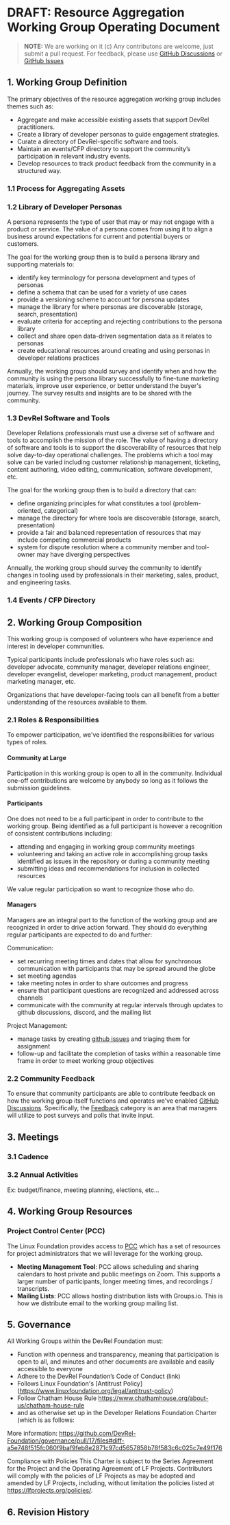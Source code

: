 # DRAFT: Resource Aggregation Working Group Operating Document

> **NOTE:** We are working on it (c)
> Any contributons are welcome, just submit a pull request.
> For feedback, please use [GitHub Discussions](https://github.com/DevRel-Foundation/wg-resource-aggregation/discussions) or [GitHub Issues](https://github.com/DevRel-Foundation/wg-resource-aggregation/issues)

## 1. Working Group Definition

The primary objectives of the resource aggregation working group includes themes such as:
- Aggregate and make accessible existing assets that support DevRel practitioners.
- Create a library of developer personas to guide engagement strategies.
- Curate a directory of DevRel-specific software and tools.
- Maintain an events/CFP directory to support the community’s participation in relevant industry events.
- Develop resources to track product feedback from the community in a structured way.

### 1.1 Process for Aggregating Assets

### 1.2 Library of Developer Personas

A persona represents the type of user that may or may not engage with a product or service. The value of a persona comes from using it to align a business around expectations for current and potential buyers or customers.

The goal for the working group then is to build a persona library and supporting materials to:

- identify key terminology for persona development and types of personas
- define a schema that can be used for a variety of use cases
- provide a versioning scheme to account for persona updates
- manage the library for where personas are discoverable (storage, search, presentation)
- evaluate criteria for accepting and rejecting contributions to the persona library
- collect and share open data-driven segmentation data as it relates to personas
- create educational resources around creating and using personas in developer relations practices

Annually, the working group should survey and identify when and how the community is using the persona library successfully to fine-tune marketing materials, improve user experience, or better understand the buyer's journey. The survey results and insights are to be shared with the community.

### 1.3 DevRel Software and Tools

Developer Relations professionals must use a diverse set of software and tools to accomplish the mission of the role. The value of having a directory of software and tools is to support the discoverability of resources that help solve day-to-day operational challenges. The problems which a tool may solve can be varied including customer relationship management, ticketing, content authoring, video editing, communication, software development, etc. 

The goal for the working group then is to build a directory that can:

- define organizing principles for what constitutes a tool (problem-oriented, categorical)
- manage the directory for where tools are discoverable (storage, search, presentation)
- provide a fair and balanced representation of resources that may include competing commercial products
- system for dispute resolution where a community member and tool-owner may have diverging perspectives

Annually, the working group should survey the community to identify changes in tooling used by professionals in their marketing, sales, product, and engineering tasks.

### 1.4 Events / CFP Directory


## 2. Working Group Composition

This working group is composed of volunteers who have experience and interest in developer communities.

Typical participants include professionals who have roles such as: developer advocate, community manager, developer relations engineer, developer evangelist, developer marketing, product management, product marketing manager, etc. 

Organizations that have developer-facing tools can all benefit from a better understanding of the resources available to them. 

### 2.1 Roles & Responsibilities 

To empower participation, we've identified the responsibilities for various types of roles.

#### Community at Large

Participation in this working group is open to all in the community. Individual one-off contributions are welcome by anybody so long as it follows the submission guidelines.

#### Participants

One does not need to be a full participant in order to contribute to the working group. Being identified as a full participant is however a recognition of consistent contributions including:

- attending and engaging in working group community meetings
- volunteering and taking an active role in accomplishing group tasks identified as issues in the repository or during a community meeting
- submitting ideas and recommendations for inclusion in collected resources

We value regular participation so want to recognize those who do.

#### Managers 

Managers are an integral part to the function of the working group and are recognized in order to drive action forward. They should do everything regular participants are expected to do and further:

Communication:
- set recurring meeting times and dates that allow for synchronous communication with participants that may be spread around the globe
- set meeting agendas
- take meeting notes in order to share outcomes and progress
- ensure that participant questions are recognized and addressed across channels
- communicate with the community at regular intervals through updates to github discussions, discord, and the mailing list

Project Management:
- manage tasks by creating [github issues](https://github.com/DevRel-Foundation/wg-resource-aggregation/issues) and triaging them for assignment
- follow-up and facilitate the completion of tasks within a reasonable time frame in order to meet working group objectives

### 2.2 Community Feedback

To ensure that community participants are able to contribute feedback on how the working group itself functions and operates we've enabled [GitHub Discussions](https://github.com/DevRel-Foundation/wg-resource-aggregation/discussions). Specifically, the [Feedback](https://github.com/DevRel-Foundation/wg-resource-aggregation/discussions/categories/feedback) category is an area that managers will utilize to post surveys and polls that invite input.

## 3. Meetings

### 3.1 Cadence

### 3.2 Annual Activities 

Ex: budget/finance, meeting planning, elections, etc…


## 4. Working Group Resources

### Project Control Center (PCC)

The Linux Foundation provides access to [PCC](https://docs.linuxfoundation.org/lfx/project-control-center) which has a set of resources for project administrators that we will leverage for the working group. 

- **Meeting Management Tool**: PCC allows scheduling and sharing calendars to host private and public meetings on Zoom. This supports a larger number of participants, longer meeting times, and recordings / transcripts.
- **Mailing Lists**: PCC allows hosting distribution lists with Groups.io. This is how we distribute email to the working group mailing list.


## 5. Governance

All Working Groups within the DevRel Foundation must: 

- Function with openness and transparency, meaning that participation is open to all, and minutes and other documents are available and easily accessible to everyone
- Adhere to the DevRel Foundation’s Code of Conduct (link)
- Follows Linux Foundation's [Antitrust Policy] (https://www.linuxfoundation.org/legal/antitrust-policy)
- Follow Chatham House Rule  https://www.chathamhouse.org/about-us/chatham-house-rule 
- and as otherwise set up in the Developer Relations Foundation Charter
(which is as follows: 

More information: https://github.com/DevRel-Foundation/governance/pull/17/files#diff-a5e748f515fc060f9baf9feb8e2871c97cd5657858b78f583c6c025c7e49f176 


Compliance with Policies 
This Charter is subject to the Series Agreement for the Project and the Operating Agreement of LF Projects. Contributors will comply with the policies of LF Projects as may be adopted and amended by LF Projects, including, without limitation the policies listed at https://lfprojects.org/policies/.  


## 6. Revision History


